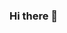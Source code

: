 <link rel="stylesheet" type="text/css" media="all" href="style.css" />

### Hi there 👋

<!--
**nickgraffis/nickgraffis** is a ✨ _special_ ✨ repository because its `README.md` (this file) appears on your GitHub profile.

Here are some ideas to get you started:

- 🔭 I’m currently working on ...
- 🌱 I’m currently learning ...
- 👯 I’m looking to collaborate on ...
- 🤔 I’m looking for help with ...
- 💬 Ask me about ...
- 📫 How to reach me: ...
- 😄 Pronouns: ...
- ⚡ Fun fact: ...
-->
<div class="wrapper">
<div class="pumpkin">
<div></div>
<div></div>
<div></div>
<div></div>
</div>
<div class="eye left"></div>
<div class="eye right"></div>
<div class="nose"></div>
<div class="mouth">
<div></div>
<div></div>
</div>
<div class="stem"></div>
</div>
